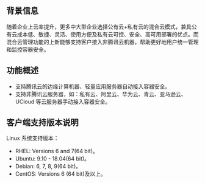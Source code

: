 ## 背景信息
随着企业上云率提升，更多中大型企业选择公有云+私有云的混合云模式，兼具公有云成本低、敏捷、灵活、使用方便及私有云可控、安全、高可用部署的优点。而混合云管理功能的上新能够支持客户接入非腾讯云机器，帮助更好地用户统一管理和监控容器安全。

## 功能概述
- 支持腾讯云的边缘计算机器、轻量应用服务器自动接入容器安全。
- 支持非腾讯云服务器，如：私有云、阿里云、华为云、青云、亚马逊云、UCloud 等云服务器手动接入容器安全。

## 客户端支持版本说明
Linux 系统支持版本：
- RHEL: Versions 6 and 7(64 bit)。
- Ubuntu: 9.10 - 18.04(64 bit)。
- Debian: 6, 7, 8, 9(64 bit)。
- CentOS: Versions 6 (64 bit)及以上。

